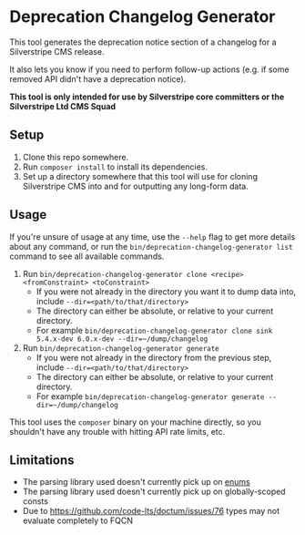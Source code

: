 # Deprecation Changelog Generator

This tool generates the deprecation notice section of a changelog for a Silverstripe CMS release.

It also lets you know if you need to perform follow-up actions (e.g. if some removed API didn't have a deprecation notice).

**This tool is only intended for use by Silverstripe core committers or the Silverstripe Ltd CMS Squad**

## Setup

1. Clone this repo somewhere.
1. Run `composer install` to install its dependencies.
1. Set up a directory somewhere that this tool will use for cloning Silverstripe CMS into and for outputting any long-form data.

## Usage

If you're unsure of usage at any time, use the `--help` flag to get more details about any command, or run the `bin/deprecation-changelog-generator list` command to see all available commands.

1. Run `bin/deprecation-changelog-generator clone <recipe> <fromConstraint> <toConstraint>`
    - If you were not already in the directory you want it to dump data into, include `--dir=<path/to/that/directory>`
    - The directory can either be absolute, or relative to your current directory.
    - For example `bin/deprecation-changelog-generator clone sink 5.4.x-dev 6.0.x-dev --dir=~/dump/changelog`
1. Run `bin/deprecation-changelog-generator generate`
    - If you were not already in the directory from the previous step, include `--dir=<path/to/that/directory>`
    - The directory can either be absolute, or relative to your current directory.
    - For example `bin/deprecation-changelog-generator generate --dir=~/dump/changelog`

This tool uses the `composer` binary on your machine directly, so you shouldn't have any trouble with hitting API rate limits, etc.

## Limitations

- The parsing library used doesn't currently pick up on [enums](https://www.php.net/manual/en/language.types.enumerations.php)
- The parsing library used doesn't currently pick up on globally-scoped consts
- Due to https://github.com/code-lts/doctum/issues/76 types may not evaluate completely to FQCN
